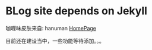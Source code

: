# BLog site depends on Jekyll

咖喱味皮肤来自: hanuman [HomePage](https://github.com/samanyougarg/hanuman)

目前还在建设当中，一些功能等待添加。。。
